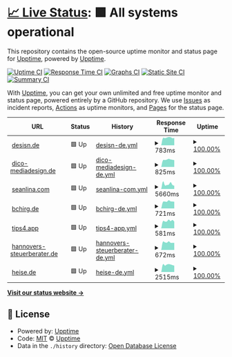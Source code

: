 # [📈 Live Status](https://desisn.github.io/upptime/): <!--live status--> **🟩 All systems operational**

This repository contains the open-source uptime monitor and status page for [Upptime](https://upptime.js.org), powered by [Upptime](https://github.com/upptime/upptime).

[![Uptime CI](https://github.com/desisn/upptime/workflows/Uptime%20CI/badge.svg)](https://github.com/desisn/upptime/actions?query=workflow%3A%22Uptime+CI%22)
[![Response Time CI](https://github.com/desisn/upptime/workflows/Response%20Time%20CI/badge.svg)](https://github.com/desisn/upptime/actions?query=workflow%3A%22Response+Time+CI%22)
[![Graphs CI](https://github.com/desisn/upptime/workflows/Graphs%20CI/badge.svg)](https://github.com/desisn/upptime/actions?query=workflow%3A%22Graphs+CI%22)
[![Static Site CI](https://github.com/desisn/upptime/workflows/Static%20Site%20CI/badge.svg)](https://github.com/desisn/upptime/actions?query=workflow%3A%22Static+Site+CI%22)
[![Summary CI](https://github.com/desisn/upptime/workflows/Summary%20CI/badge.svg)](https://github.com/desisn/upptime/actions?query=workflow%3A%22Summary+CI%22)

With [Upptime](https://upptime.js.org), you can get your own unlimited and free uptime monitor and status page, powered entirely by a GitHub repository. We use [Issues](https://github.com/upptime/upptime/issues) as incident reports, [Actions](https://github.com/desisn/upptime/actions) as uptime monitors, and [Pages](https://demo.upptime.js.org) for the status page.

<!--start: status pages-->
<!-- This summary is generated by Upptime (https://github.com/upptime/upptime) -->
<!-- Do not edit this manually, your changes will be overwritten -->
<!-- prettier-ignore -->
| URL | Status | History | Response Time | Uptime |
| --- | ------ | ------- | ------------- | ------ |
| <img alt="" src="https://icons.duckduckgo.com/ip3/desisn.de.ico" height="13"> [desisn.de](https://desisn.de) | 🟩 Up | [desisn-de.yml](https://github.com/desisn/upptime/commits/HEAD/history/desisn-de.yml) | <details><summary><img alt="Response time graph" src="./graphs/desisn-de/response-time-week.png" height="20"> 783ms</summary><br><a href="https://desisn.github.io/upptime/history/desisn-de"><img alt="Response time 795" src="https://img.shields.io/endpoint?url=https%3A%2F%2Fraw.githubusercontent.com%2Fdesisn%2Fupptime%2FHEAD%2Fapi%2Fdesisn-de%2Fresponse-time.json"></a><br><a href="https://desisn.github.io/upptime/history/desisn-de"><img alt="24-hour response time 803" src="https://img.shields.io/endpoint?url=https%3A%2F%2Fraw.githubusercontent.com%2Fdesisn%2Fupptime%2FHEAD%2Fapi%2Fdesisn-de%2Fresponse-time-day.json"></a><br><a href="https://desisn.github.io/upptime/history/desisn-de"><img alt="7-day response time 783" src="https://img.shields.io/endpoint?url=https%3A%2F%2Fraw.githubusercontent.com%2Fdesisn%2Fupptime%2FHEAD%2Fapi%2Fdesisn-de%2Fresponse-time-week.json"></a><br><a href="https://desisn.github.io/upptime/history/desisn-de"><img alt="30-day response time 842" src="https://img.shields.io/endpoint?url=https%3A%2F%2Fraw.githubusercontent.com%2Fdesisn%2Fupptime%2FHEAD%2Fapi%2Fdesisn-de%2Fresponse-time-month.json"></a><br><a href="https://desisn.github.io/upptime/history/desisn-de"><img alt="1-year response time 788" src="https://img.shields.io/endpoint?url=https%3A%2F%2Fraw.githubusercontent.com%2Fdesisn%2Fupptime%2FHEAD%2Fapi%2Fdesisn-de%2Fresponse-time-year.json"></a></details> | <details><summary><a href="https://desisn.github.io/upptime/history/desisn-de">100.00%</a></summary><a href="https://desisn.github.io/upptime/history/desisn-de"><img alt="All-time uptime 99.98%" src="https://img.shields.io/endpoint?url=https%3A%2F%2Fraw.githubusercontent.com%2Fdesisn%2Fupptime%2FHEAD%2Fapi%2Fdesisn-de%2Fuptime.json"></a><br><a href="https://desisn.github.io/upptime/history/desisn-de"><img alt="24-hour uptime 100.00%" src="https://img.shields.io/endpoint?url=https%3A%2F%2Fraw.githubusercontent.com%2Fdesisn%2Fupptime%2FHEAD%2Fapi%2Fdesisn-de%2Fuptime-day.json"></a><br><a href="https://desisn.github.io/upptime/history/desisn-de"><img alt="7-day uptime 100.00%" src="https://img.shields.io/endpoint?url=https%3A%2F%2Fraw.githubusercontent.com%2Fdesisn%2Fupptime%2FHEAD%2Fapi%2Fdesisn-de%2Fuptime-week.json"></a><br><a href="https://desisn.github.io/upptime/history/desisn-de"><img alt="30-day uptime 100.00%" src="https://img.shields.io/endpoint?url=https%3A%2F%2Fraw.githubusercontent.com%2Fdesisn%2Fupptime%2FHEAD%2Fapi%2Fdesisn-de%2Fuptime-month.json"></a><br><a href="https://desisn.github.io/upptime/history/desisn-de"><img alt="1-year uptime 100.00%" src="https://img.shields.io/endpoint?url=https%3A%2F%2Fraw.githubusercontent.com%2Fdesisn%2Fupptime%2FHEAD%2Fapi%2Fdesisn-de%2Fuptime-year.json"></a></details>
| <img alt="" src="https://icons.duckduckgo.com/ip3/dico-mediadesign.de.ico" height="13"> [dico-mediadesign.de](https://dico-mediadesign.de) | 🟩 Up | [dico-mediadesign-de.yml](https://github.com/desisn/upptime/commits/HEAD/history/dico-mediadesign-de.yml) | <details><summary><img alt="Response time graph" src="./graphs/dico-mediadesign-de/response-time-week.png" height="20"> 825ms</summary><br><a href="https://desisn.github.io/upptime/history/dico-mediadesign-de"><img alt="Response time 1988" src="https://img.shields.io/endpoint?url=https%3A%2F%2Fraw.githubusercontent.com%2Fdesisn%2Fupptime%2FHEAD%2Fapi%2Fdico-mediadesign-de%2Fresponse-time.json"></a><br><a href="https://desisn.github.io/upptime/history/dico-mediadesign-de"><img alt="24-hour response time 805" src="https://img.shields.io/endpoint?url=https%3A%2F%2Fraw.githubusercontent.com%2Fdesisn%2Fupptime%2FHEAD%2Fapi%2Fdico-mediadesign-de%2Fresponse-time-day.json"></a><br><a href="https://desisn.github.io/upptime/history/dico-mediadesign-de"><img alt="7-day response time 825" src="https://img.shields.io/endpoint?url=https%3A%2F%2Fraw.githubusercontent.com%2Fdesisn%2Fupptime%2FHEAD%2Fapi%2Fdico-mediadesign-de%2Fresponse-time-week.json"></a><br><a href="https://desisn.github.io/upptime/history/dico-mediadesign-de"><img alt="30-day response time 939" src="https://img.shields.io/endpoint?url=https%3A%2F%2Fraw.githubusercontent.com%2Fdesisn%2Fupptime%2FHEAD%2Fapi%2Fdico-mediadesign-de%2Fresponse-time-month.json"></a><br><a href="https://desisn.github.io/upptime/history/dico-mediadesign-de"><img alt="1-year response time 2168" src="https://img.shields.io/endpoint?url=https%3A%2F%2Fraw.githubusercontent.com%2Fdesisn%2Fupptime%2FHEAD%2Fapi%2Fdico-mediadesign-de%2Fresponse-time-year.json"></a></details> | <details><summary><a href="https://desisn.github.io/upptime/history/dico-mediadesign-de">100.00%</a></summary><a href="https://desisn.github.io/upptime/history/dico-mediadesign-de"><img alt="All-time uptime 99.92%" src="https://img.shields.io/endpoint?url=https%3A%2F%2Fraw.githubusercontent.com%2Fdesisn%2Fupptime%2FHEAD%2Fapi%2Fdico-mediadesign-de%2Fuptime.json"></a><br><a href="https://desisn.github.io/upptime/history/dico-mediadesign-de"><img alt="24-hour uptime 100.00%" src="https://img.shields.io/endpoint?url=https%3A%2F%2Fraw.githubusercontent.com%2Fdesisn%2Fupptime%2FHEAD%2Fapi%2Fdico-mediadesign-de%2Fuptime-day.json"></a><br><a href="https://desisn.github.io/upptime/history/dico-mediadesign-de"><img alt="7-day uptime 100.00%" src="https://img.shields.io/endpoint?url=https%3A%2F%2Fraw.githubusercontent.com%2Fdesisn%2Fupptime%2FHEAD%2Fapi%2Fdico-mediadesign-de%2Fuptime-week.json"></a><br><a href="https://desisn.github.io/upptime/history/dico-mediadesign-de"><img alt="30-day uptime 100.00%" src="https://img.shields.io/endpoint?url=https%3A%2F%2Fraw.githubusercontent.com%2Fdesisn%2Fupptime%2FHEAD%2Fapi%2Fdico-mediadesign-de%2Fuptime-month.json"></a><br><a href="https://desisn.github.io/upptime/history/dico-mediadesign-de"><img alt="1-year uptime 99.97%" src="https://img.shields.io/endpoint?url=https%3A%2F%2Fraw.githubusercontent.com%2Fdesisn%2Fupptime%2FHEAD%2Fapi%2Fdico-mediadesign-de%2Fuptime-year.json"></a></details>
| <img alt="" src="https://icons.duckduckgo.com/ip3/seanlina.com.ico" height="13"> [seanlina.com](https://seanlina.com) | 🟩 Up | [seanlina-com.yml](https://github.com/desisn/upptime/commits/HEAD/history/seanlina-com.yml) | <details><summary><img alt="Response time graph" src="./graphs/seanlina-com/response-time-week.png" height="20"> 5660ms</summary><br><a href="https://desisn.github.io/upptime/history/seanlina-com"><img alt="Response time 2784" src="https://img.shields.io/endpoint?url=https%3A%2F%2Fraw.githubusercontent.com%2Fdesisn%2Fupptime%2FHEAD%2Fapi%2Fseanlina-com%2Fresponse-time.json"></a><br><a href="https://desisn.github.io/upptime/history/seanlina-com"><img alt="24-hour response time 4868" src="https://img.shields.io/endpoint?url=https%3A%2F%2Fraw.githubusercontent.com%2Fdesisn%2Fupptime%2FHEAD%2Fapi%2Fseanlina-com%2Fresponse-time-day.json"></a><br><a href="https://desisn.github.io/upptime/history/seanlina-com"><img alt="7-day response time 5660" src="https://img.shields.io/endpoint?url=https%3A%2F%2Fraw.githubusercontent.com%2Fdesisn%2Fupptime%2FHEAD%2Fapi%2Fseanlina-com%2Fresponse-time-week.json"></a><br><a href="https://desisn.github.io/upptime/history/seanlina-com"><img alt="30-day response time 6337" src="https://img.shields.io/endpoint?url=https%3A%2F%2Fraw.githubusercontent.com%2Fdesisn%2Fupptime%2FHEAD%2Fapi%2Fseanlina-com%2Fresponse-time-month.json"></a><br><a href="https://desisn.github.io/upptime/history/seanlina-com"><img alt="1-year response time 3213" src="https://img.shields.io/endpoint?url=https%3A%2F%2Fraw.githubusercontent.com%2Fdesisn%2Fupptime%2FHEAD%2Fapi%2Fseanlina-com%2Fresponse-time-year.json"></a></details> | <details><summary><a href="https://desisn.github.io/upptime/history/seanlina-com">100.00%</a></summary><a href="https://desisn.github.io/upptime/history/seanlina-com"><img alt="All-time uptime 99.92%" src="https://img.shields.io/endpoint?url=https%3A%2F%2Fraw.githubusercontent.com%2Fdesisn%2Fupptime%2FHEAD%2Fapi%2Fseanlina-com%2Fuptime.json"></a><br><a href="https://desisn.github.io/upptime/history/seanlina-com"><img alt="24-hour uptime 100.00%" src="https://img.shields.io/endpoint?url=https%3A%2F%2Fraw.githubusercontent.com%2Fdesisn%2Fupptime%2FHEAD%2Fapi%2Fseanlina-com%2Fuptime-day.json"></a><br><a href="https://desisn.github.io/upptime/history/seanlina-com"><img alt="7-day uptime 100.00%" src="https://img.shields.io/endpoint?url=https%3A%2F%2Fraw.githubusercontent.com%2Fdesisn%2Fupptime%2FHEAD%2Fapi%2Fseanlina-com%2Fuptime-week.json"></a><br><a href="https://desisn.github.io/upptime/history/seanlina-com"><img alt="30-day uptime 100.00%" src="https://img.shields.io/endpoint?url=https%3A%2F%2Fraw.githubusercontent.com%2Fdesisn%2Fupptime%2FHEAD%2Fapi%2Fseanlina-com%2Fuptime-month.json"></a><br><a href="https://desisn.github.io/upptime/history/seanlina-com"><img alt="1-year uptime 99.95%" src="https://img.shields.io/endpoint?url=https%3A%2F%2Fraw.githubusercontent.com%2Fdesisn%2Fupptime%2FHEAD%2Fapi%2Fseanlina-com%2Fuptime-year.json"></a></details>
| <img alt="" src="https://icons.duckduckgo.com/ip3/bchirg.de.ico" height="13"> [bchirg.de](https://bchirg.de) | 🟩 Up | [bchirg-de.yml](https://github.com/desisn/upptime/commits/HEAD/history/bchirg-de.yml) | <details><summary><img alt="Response time graph" src="./graphs/bchirg-de/response-time-week.png" height="20"> 721ms</summary><br><a href="https://desisn.github.io/upptime/history/bchirg-de"><img alt="Response time 886" src="https://img.shields.io/endpoint?url=https%3A%2F%2Fraw.githubusercontent.com%2Fdesisn%2Fupptime%2FHEAD%2Fapi%2Fbchirg-de%2Fresponse-time.json"></a><br><a href="https://desisn.github.io/upptime/history/bchirg-de"><img alt="24-hour response time 695" src="https://img.shields.io/endpoint?url=https%3A%2F%2Fraw.githubusercontent.com%2Fdesisn%2Fupptime%2FHEAD%2Fapi%2Fbchirg-de%2Fresponse-time-day.json"></a><br><a href="https://desisn.github.io/upptime/history/bchirg-de"><img alt="7-day response time 721" src="https://img.shields.io/endpoint?url=https%3A%2F%2Fraw.githubusercontent.com%2Fdesisn%2Fupptime%2FHEAD%2Fapi%2Fbchirg-de%2Fresponse-time-week.json"></a><br><a href="https://desisn.github.io/upptime/history/bchirg-de"><img alt="30-day response time 802" src="https://img.shields.io/endpoint?url=https%3A%2F%2Fraw.githubusercontent.com%2Fdesisn%2Fupptime%2FHEAD%2Fapi%2Fbchirg-de%2Fresponse-time-month.json"></a><br><a href="https://desisn.github.io/upptime/history/bchirg-de"><img alt="1-year response time 903" src="https://img.shields.io/endpoint?url=https%3A%2F%2Fraw.githubusercontent.com%2Fdesisn%2Fupptime%2FHEAD%2Fapi%2Fbchirg-de%2Fresponse-time-year.json"></a></details> | <details><summary><a href="https://desisn.github.io/upptime/history/bchirg-de">100.00%</a></summary><a href="https://desisn.github.io/upptime/history/bchirg-de"><img alt="All-time uptime 99.97%" src="https://img.shields.io/endpoint?url=https%3A%2F%2Fraw.githubusercontent.com%2Fdesisn%2Fupptime%2FHEAD%2Fapi%2Fbchirg-de%2Fuptime.json"></a><br><a href="https://desisn.github.io/upptime/history/bchirg-de"><img alt="24-hour uptime 100.00%" src="https://img.shields.io/endpoint?url=https%3A%2F%2Fraw.githubusercontent.com%2Fdesisn%2Fupptime%2FHEAD%2Fapi%2Fbchirg-de%2Fuptime-day.json"></a><br><a href="https://desisn.github.io/upptime/history/bchirg-de"><img alt="7-day uptime 100.00%" src="https://img.shields.io/endpoint?url=https%3A%2F%2Fraw.githubusercontent.com%2Fdesisn%2Fupptime%2FHEAD%2Fapi%2Fbchirg-de%2Fuptime-week.json"></a><br><a href="https://desisn.github.io/upptime/history/bchirg-de"><img alt="30-day uptime 100.00%" src="https://img.shields.io/endpoint?url=https%3A%2F%2Fraw.githubusercontent.com%2Fdesisn%2Fupptime%2FHEAD%2Fapi%2Fbchirg-de%2Fuptime-month.json"></a><br><a href="https://desisn.github.io/upptime/history/bchirg-de"><img alt="1-year uptime 99.97%" src="https://img.shields.io/endpoint?url=https%3A%2F%2Fraw.githubusercontent.com%2Fdesisn%2Fupptime%2FHEAD%2Fapi%2Fbchirg-de%2Fuptime-year.json"></a></details>
| <img alt="" src="https://icons.duckduckgo.com/ip3/tips4.app.ico" height="13"> [tips4.app](https://tips4.app) | 🟩 Up | [tips4-app.yml](https://github.com/desisn/upptime/commits/HEAD/history/tips4-app.yml) | <details><summary><img alt="Response time graph" src="./graphs/tips4-app/response-time-week.png" height="20"> 581ms</summary><br><a href="https://desisn.github.io/upptime/history/tips4-app"><img alt="Response time 673" src="https://img.shields.io/endpoint?url=https%3A%2F%2Fraw.githubusercontent.com%2Fdesisn%2Fupptime%2FHEAD%2Fapi%2Ftips4-app%2Fresponse-time.json"></a><br><a href="https://desisn.github.io/upptime/history/tips4-app"><img alt="24-hour response time 515" src="https://img.shields.io/endpoint?url=https%3A%2F%2Fraw.githubusercontent.com%2Fdesisn%2Fupptime%2FHEAD%2Fapi%2Ftips4-app%2Fresponse-time-day.json"></a><br><a href="https://desisn.github.io/upptime/history/tips4-app"><img alt="7-day response time 581" src="https://img.shields.io/endpoint?url=https%3A%2F%2Fraw.githubusercontent.com%2Fdesisn%2Fupptime%2FHEAD%2Fapi%2Ftips4-app%2Fresponse-time-week.json"></a><br><a href="https://desisn.github.io/upptime/history/tips4-app"><img alt="30-day response time 637" src="https://img.shields.io/endpoint?url=https%3A%2F%2Fraw.githubusercontent.com%2Fdesisn%2Fupptime%2FHEAD%2Fapi%2Ftips4-app%2Fresponse-time-month.json"></a><br><a href="https://desisn.github.io/upptime/history/tips4-app"><img alt="1-year response time 666" src="https://img.shields.io/endpoint?url=https%3A%2F%2Fraw.githubusercontent.com%2Fdesisn%2Fupptime%2FHEAD%2Fapi%2Ftips4-app%2Fresponse-time-year.json"></a></details> | <details><summary><a href="https://desisn.github.io/upptime/history/tips4-app">100.00%</a></summary><a href="https://desisn.github.io/upptime/history/tips4-app"><img alt="All-time uptime 99.98%" src="https://img.shields.io/endpoint?url=https%3A%2F%2Fraw.githubusercontent.com%2Fdesisn%2Fupptime%2FHEAD%2Fapi%2Ftips4-app%2Fuptime.json"></a><br><a href="https://desisn.github.io/upptime/history/tips4-app"><img alt="24-hour uptime 100.00%" src="https://img.shields.io/endpoint?url=https%3A%2F%2Fraw.githubusercontent.com%2Fdesisn%2Fupptime%2FHEAD%2Fapi%2Ftips4-app%2Fuptime-day.json"></a><br><a href="https://desisn.github.io/upptime/history/tips4-app"><img alt="7-day uptime 100.00%" src="https://img.shields.io/endpoint?url=https%3A%2F%2Fraw.githubusercontent.com%2Fdesisn%2Fupptime%2FHEAD%2Fapi%2Ftips4-app%2Fuptime-week.json"></a><br><a href="https://desisn.github.io/upptime/history/tips4-app"><img alt="30-day uptime 100.00%" src="https://img.shields.io/endpoint?url=https%3A%2F%2Fraw.githubusercontent.com%2Fdesisn%2Fupptime%2FHEAD%2Fapi%2Ftips4-app%2Fuptime-month.json"></a><br><a href="https://desisn.github.io/upptime/history/tips4-app"><img alt="1-year uptime 100.00%" src="https://img.shields.io/endpoint?url=https%3A%2F%2Fraw.githubusercontent.com%2Fdesisn%2Fupptime%2FHEAD%2Fapi%2Ftips4-app%2Fuptime-year.json"></a></details>
| <img alt="" src="https://icons.duckduckgo.com/ip3/hannovers-steuerberater.de.ico" height="13"> [hannovers-steuerberater.de](https://hannovers-steuerberater.de) | 🟩 Up | [hannovers-steuerberater-de.yml](https://github.com/desisn/upptime/commits/HEAD/history/hannovers-steuerberater-de.yml) | <details><summary><img alt="Response time graph" src="./graphs/hannovers-steuerberater-de/response-time-week.png" height="20"> 672ms</summary><br><a href="https://desisn.github.io/upptime/history/hannovers-steuerberater-de"><img alt="Response time 932" src="https://img.shields.io/endpoint?url=https%3A%2F%2Fraw.githubusercontent.com%2Fdesisn%2Fupptime%2FHEAD%2Fapi%2Fhannovers-steuerberater-de%2Fresponse-time.json"></a><br><a href="https://desisn.github.io/upptime/history/hannovers-steuerberater-de"><img alt="24-hour response time 624" src="https://img.shields.io/endpoint?url=https%3A%2F%2Fraw.githubusercontent.com%2Fdesisn%2Fupptime%2FHEAD%2Fapi%2Fhannovers-steuerberater-de%2Fresponse-time-day.json"></a><br><a href="https://desisn.github.io/upptime/history/hannovers-steuerberater-de"><img alt="7-day response time 672" src="https://img.shields.io/endpoint?url=https%3A%2F%2Fraw.githubusercontent.com%2Fdesisn%2Fupptime%2FHEAD%2Fapi%2Fhannovers-steuerberater-de%2Fresponse-time-week.json"></a><br><a href="https://desisn.github.io/upptime/history/hannovers-steuerberater-de"><img alt="30-day response time 767" src="https://img.shields.io/endpoint?url=https%3A%2F%2Fraw.githubusercontent.com%2Fdesisn%2Fupptime%2FHEAD%2Fapi%2Fhannovers-steuerberater-de%2Fresponse-time-month.json"></a><br><a href="https://desisn.github.io/upptime/history/hannovers-steuerberater-de"><img alt="1-year response time 917" src="https://img.shields.io/endpoint?url=https%3A%2F%2Fraw.githubusercontent.com%2Fdesisn%2Fupptime%2FHEAD%2Fapi%2Fhannovers-steuerberater-de%2Fresponse-time-year.json"></a></details> | <details><summary><a href="https://desisn.github.io/upptime/history/hannovers-steuerberater-de">100.00%</a></summary><a href="https://desisn.github.io/upptime/history/hannovers-steuerberater-de"><img alt="All-time uptime 99.83%" src="https://img.shields.io/endpoint?url=https%3A%2F%2Fraw.githubusercontent.com%2Fdesisn%2Fupptime%2FHEAD%2Fapi%2Fhannovers-steuerberater-de%2Fuptime.json"></a><br><a href="https://desisn.github.io/upptime/history/hannovers-steuerberater-de"><img alt="24-hour uptime 100.00%" src="https://img.shields.io/endpoint?url=https%3A%2F%2Fraw.githubusercontent.com%2Fdesisn%2Fupptime%2FHEAD%2Fapi%2Fhannovers-steuerberater-de%2Fuptime-day.json"></a><br><a href="https://desisn.github.io/upptime/history/hannovers-steuerberater-de"><img alt="7-day uptime 100.00%" src="https://img.shields.io/endpoint?url=https%3A%2F%2Fraw.githubusercontent.com%2Fdesisn%2Fupptime%2FHEAD%2Fapi%2Fhannovers-steuerberater-de%2Fuptime-week.json"></a><br><a href="https://desisn.github.io/upptime/history/hannovers-steuerberater-de"><img alt="30-day uptime 100.00%" src="https://img.shields.io/endpoint?url=https%3A%2F%2Fraw.githubusercontent.com%2Fdesisn%2Fupptime%2FHEAD%2Fapi%2Fhannovers-steuerberater-de%2Fuptime-month.json"></a><br><a href="https://desisn.github.io/upptime/history/hannovers-steuerberater-de"><img alt="1-year uptime 99.53%" src="https://img.shields.io/endpoint?url=https%3A%2F%2Fraw.githubusercontent.com%2Fdesisn%2Fupptime%2FHEAD%2Fapi%2Fhannovers-steuerberater-de%2Fuptime-year.json"></a></details>
| <img alt="" src="https://icons.duckduckgo.com/ip3/heise.de.ico" height="13"> [heise.de](https://heise.de) | 🟩 Up | [heise-de.yml](https://github.com/desisn/upptime/commits/HEAD/history/heise-de.yml) | <details><summary><img alt="Response time graph" src="./graphs/heise-de/response-time-week.png" height="20"> 2515ms</summary><br><a href="https://desisn.github.io/upptime/history/heise-de"><img alt="Response time 3039" src="https://img.shields.io/endpoint?url=https%3A%2F%2Fraw.githubusercontent.com%2Fdesisn%2Fupptime%2FHEAD%2Fapi%2Fheise-de%2Fresponse-time.json"></a><br><a href="https://desisn.github.io/upptime/history/heise-de"><img alt="24-hour response time 3060" src="https://img.shields.io/endpoint?url=https%3A%2F%2Fraw.githubusercontent.com%2Fdesisn%2Fupptime%2FHEAD%2Fapi%2Fheise-de%2Fresponse-time-day.json"></a><br><a href="https://desisn.github.io/upptime/history/heise-de"><img alt="7-day response time 2515" src="https://img.shields.io/endpoint?url=https%3A%2F%2Fraw.githubusercontent.com%2Fdesisn%2Fupptime%2FHEAD%2Fapi%2Fheise-de%2Fresponse-time-week.json"></a><br><a href="https://desisn.github.io/upptime/history/heise-de"><img alt="30-day response time 2791" src="https://img.shields.io/endpoint?url=https%3A%2F%2Fraw.githubusercontent.com%2Fdesisn%2Fupptime%2FHEAD%2Fapi%2Fheise-de%2Fresponse-time-month.json"></a><br><a href="https://desisn.github.io/upptime/history/heise-de"><img alt="1-year response time 2968" src="https://img.shields.io/endpoint?url=https%3A%2F%2Fraw.githubusercontent.com%2Fdesisn%2Fupptime%2FHEAD%2Fapi%2Fheise-de%2Fresponse-time-year.json"></a></details> | <details><summary><a href="https://desisn.github.io/upptime/history/heise-de">100.00%</a></summary><a href="https://desisn.github.io/upptime/history/heise-de"><img alt="All-time uptime 99.96%" src="https://img.shields.io/endpoint?url=https%3A%2F%2Fraw.githubusercontent.com%2Fdesisn%2Fupptime%2FHEAD%2Fapi%2Fheise-de%2Fuptime.json"></a><br><a href="https://desisn.github.io/upptime/history/heise-de"><img alt="24-hour uptime 100.00%" src="https://img.shields.io/endpoint?url=https%3A%2F%2Fraw.githubusercontent.com%2Fdesisn%2Fupptime%2FHEAD%2Fapi%2Fheise-de%2Fuptime-day.json"></a><br><a href="https://desisn.github.io/upptime/history/heise-de"><img alt="7-day uptime 100.00%" src="https://img.shields.io/endpoint?url=https%3A%2F%2Fraw.githubusercontent.com%2Fdesisn%2Fupptime%2FHEAD%2Fapi%2Fheise-de%2Fuptime-week.json"></a><br><a href="https://desisn.github.io/upptime/history/heise-de"><img alt="30-day uptime 100.00%" src="https://img.shields.io/endpoint?url=https%3A%2F%2Fraw.githubusercontent.com%2Fdesisn%2Fupptime%2FHEAD%2Fapi%2Fheise-de%2Fuptime-month.json"></a><br><a href="https://desisn.github.io/upptime/history/heise-de"><img alt="1-year uptime 99.92%" src="https://img.shields.io/endpoint?url=https%3A%2F%2Fraw.githubusercontent.com%2Fdesisn%2Fupptime%2FHEAD%2Fapi%2Fheise-de%2Fuptime-year.json"></a></details>

<!--end: status pages-->

[**Visit our status website →**](https://desisn.github.io/upptime/)

## 📄 License

- Powered by: [Upptime](https://github.com/upptime/upptime)
- Code: [MIT](./LICENSE) © [Upptime](https://upptime.js.org)
- Data in the `./history` directory: [Open Database License](https://opendatacommons.org/licenses/odbl/1-0/)
